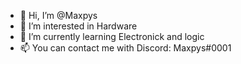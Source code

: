- 👋 Hi, I’m @Maxpys
- 👀 I’m interested in Hardware
- 🌱 I’m currently learning Electronick and logic
- 📫 You can contact me with Discord: Maxpys#0001
